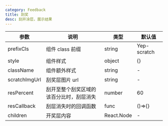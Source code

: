 ```yaml
---
category: Feedback
title: 刮奖
desc: 刮开涂层，展示结果
---
```


<DEMO>

| 参数          | 说明                                     | 类型       | 默认值      |
| ------------- | ---------------------------------------- | ---------- | ----------- |
| prefixCls     | 组件 class 前缀                          | string     | Yep-scratch |
| style         | 组件样式                                 | object     | {}          |
| className     | 组件额外样式                             | string     | -           |
| scratchImgUrl | 刮奖层图片 url                           | string     | -           |
| resPercent    | 刮开至整个刮奖区域的该百分比时，刮层消失 | number     | 60          |
| resCallback   | 刮层消失时的回调函数                     | func       | ()=>{}      |
| children      | 开奖层内容                               | React.Node | -           |
